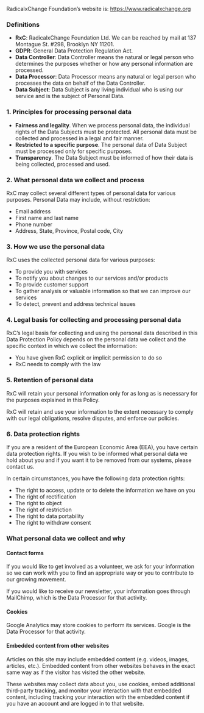 RadicalxChange Foundation’s website is: https://www.radicalxchange.org

### Definitions
- **RxC**: RadicalxChange Foundation Ltd.  We can be reached by mail at 137 Montague St. #298, Brooklyn NY 11201.
- **GDPR**: General Data Protection Regulation Act.
- **Data Controller**: Data Controller means the natural or legal person who determines the purposes whether or how any personal information are processed.
- **Data Processor**: Data Processor means any natural or legal person who processes the data on behalf of the Data Controller.
- **Data Subject**: Data Subject is any living individual who is using our service and is the subject of Personal Data.

### 1. Principles for processing personal data
- **Fairness and legality**. When we process personal data, the individual rights of the Data Subjects must be protected. All personal data must be collected and processed in a legal and fair manner.
- **Restricted to a specific purpose**. The personal data of Data Subject must be processed only for specific purposes.
- **Transparency**. The Data Subject must be informed of how their data is being collected, processed and used.

### 2. What personal data we collect and process
RxC may collect several different types of personal data for various purposes. Personal Data may include, without restriction:
- Email address
- First name and last name
- Phone number
- Address, State, Province, Postal code, City

### 3. How we use the personal data
RxC uses the collected personal data for various purposes:
- To provide you with services
- To notify you about changes to our services and/or products
- To provide customer support
- To gather analysis or valuable information so that we can improve our services
- To detect, prevent and address technical issues

### 4. Legal basis for collecting and processing personal data
RxC’s legal basis for collecting and using the personal data described in this Data Protection Policy depends on the personal data we collect and the specific context in which we collect the information:
- You have given RxC explicit or implicit permission to do so
- RxC needs to comply with the law

### 5. Retention of personal data
RxC will retain your personal information only for as long as is necessary for the purposes explained in this Policy.

RxC will retain and use your information to the extent necessary to comply with our legal obligations, resolve disputes, and enforce our policies.

### 6. Data protection rights
If you are a resident of the European Economic Area (EEA), you have certain data protection rights. If you wish to be informed what personal data we hold about you and if you want it to be removed from our systems, please contact us.

In certain circumstances, you have the following data protection rights:
- The right to access, update or to delete the information we have on you
- The right of rectification
- The right to object
- The right of restriction
- The right to data portability
- The right to withdraw consent

### What personal data we collect and why
#### Contact forms
If you would like to get involved as a volunteer, we ask for your information so we can work with you to find an appropriate way or you to contribute to our growing movement.

If you would like to receive our newsletter, your information goes through MailChimp, which is the Data Processor for that activity.

#### Cookies
Google Analytics may store cookies to perform its services. Google is the Data Processor for that activity.

#### Embedded content from other websites
Articles on this site may include embedded content (e.g. videos, images, articles, etc.). Embedded content from other websites behaves in the exact same way as if the visitor has visited the other website.

These websites may collect data about you, use cookies, embed additional third-party tracking, and monitor your interaction with that embedded content, including tracking your interaction with the embedded content if you have an account and are logged in to that website.